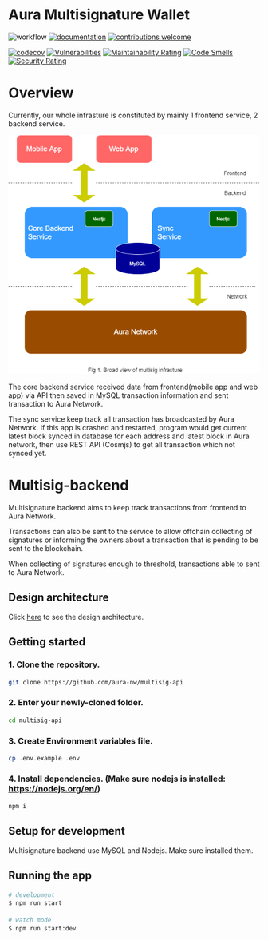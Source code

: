 # Aura Multisignature Wallet

![workflow](https://github.com/aura-nw/multisig-api/actions/workflows/ci.yml/badge.svg)
[![documentation](https://img.shields.io/badge/documentation-docs-brightgreen)](./docs)
[![contributions welcome](https://img.shields.io/badge/contributions-welcome-brightgreen.svg?style=flat)](https://github.com/aura-nw/multisig-api/issues)

[![codecov](https://img.shields.io/codecov/c/gh/aura-nw/multisig-api/dev?style=flat-square&token=FNWOTPBIRX)](https://codecov.io/gh/aura-nw/multisig-api)
[![Vulnerabilities](https://sonarcloud.io/api/project_badges/measure?project=aura-nw_multisig-api&metric=vulnerabilities)](https://sonarcloud.io/summary/new_code?id=aura-nw_multisig-api)
[![Maintainability Rating](https://sonarcloud.io/api/project_badges/measure?project=aura-nw_multisig-api&metric=sqale_rating)](https://sonarcloud.io/summary/new_code?id=aura-nw_multisig-api)
[![Code Smells](https://sonarcloud.io/api/project_badges/measure?project=aura-nw_multisig-api&metric=code_smells)](https://sonarcloud.io/summary/new_code?id=aura-nw_multisig-api)
[![Security Rating](https://sonarcloud.io/api/project_badges/measure?project=aura-nw_multisig-api&metric=security_rating)](https://sonarcloud.io/summary/new_code?id=aura-nw_multisig-api)

<!-- [![Maintainability](https://api.codeclimate.com/v1/badges/670351cb6c558dc7d9c2/maintainability)](https://codeclimate.com/github/aura-nw/multisig-api/maintainability) -->

# Overview

Currently, our whole infrasture is constituted by mainly 1 frontend service, 2 backend service.

![image](docs/pics/multisig_architecture.png)

The core backend service received data from frontend(mobile app and web app) via API then saved in MySQL transaction information and sent transaction to Aura Network.

The sync service keep track all transaction has broadcasted by Aura Network. If this app is crashed and restarted, program would get current latest block synced in database for each address and latest block in Aura network, then use REST API (Cosmjs) to get all transaction which not synced yet.

# Multisig-backend

Multisignature backend aims to keep track transactions from frontend to Aura Network.

Transactions can also be sent to the service to allow offchain collecting of signatures or informing the owners about a transaction that is pending to be sent to the blockchain.

When collecting of signatures enough to threshold, transactions able to sent to Aura Network.

## Design architecture

Click [here](docs/README.md) to see the design architecture.

## Getting started

### 1. Clone the repository.

```bash
git clone https://github.com/aura-nw/multisig-api
```

### 2. Enter your newly-cloned folder.

```bash
cd multisig-api
```

### 3. Create Environment variables file.

```bash
cp .env.example .env
```

### 4. Install dependencies. (Make sure nodejs is installed: https://nodejs.org/en/)

```bash
npm i
```

## Setup for development

Multisignature backend use MySQL and Nodejs. Make sure installed them.

## Running the app

```bash
# development
$ npm run start

# watch mode
$ npm run start:dev
```
